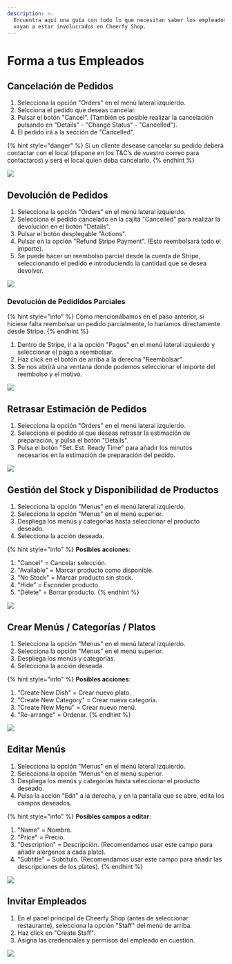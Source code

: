 ```yaml
---
description: >-
  Encuentra aquí una guía con todo lo que necesitan saber los empleados que
  vayan a estar involucrados en Cheerfy Shop.
---
```


# Forma a tus Empleados

## Cancelación de Pedidos

1. Selecciona la opción "Orders" en el menú lateral izquierdo.
2. Selcciona el pedido que deseas cancelar.
3. Pulsar el botón "Cancel". \(También es posible realizar la cancelación pulsando en "Details" - "Change Status" - "Cancelled"\).
4. El pedido irá a la sección de "Cancelled".

{% hint style="danger" %}
Si un cliente desease cancelar su pedido deberá contactar con el local \(dispone en los T&C’s de vuestro correo para contactaros\) y será el local quien deba cancelarlo.
{% endhint %}

![](../.gitbook/assets/image%20%2874%29.png)

## Devolución de Pedidos

1. Selecciona la opción "Orders" en el menú lateral izquierdo.
2. Selecciona el pedido cancelado en la cajita "Cancelled" para realizar la devolución en el botón "Details".
3. Pulsar el botón desplegable "Actions".
4. Pulsar en la opción "Refund Stripe Payment". \(Esto reembolsará todo el importe\).
5. Se puede hacer un reembolso parcial desde la cuenta de Stripe, seleccionando el pedido e introduciendo la cantidad que se desea devolver.

![](../.gitbook/assets/image%20%2883%29.png)

### Devolución de Pedididos Parciales

{% hint style="info" %}
Como mencionábamos en el paso anterior, si hiciese falta reembolsar un pedido parcialmente, lo haríamos directamente desde Stripe.
{% endhint %}

1. Dentro de Stripe, ir a la opción "Pagos" en el menú lateral izquierdo y seleccionar el pago a reembolsar.
2. Haz click en el botón de arriba a la derecha "Reembolsar".
3. Se nos abrirá una ventana donde podemos seleccionar el importe del reembolso y el motivo.

![](../.gitbook/assets/image%20%2886%29.png)

## Retrasar Estimación de Pedidos

1. Selecciona la opción "Orders" en el menú lateral izquierdo.
2. Selecciona el pedido al que deseas retrasar la estimación de preparación, y pulsa el botón "Details".
3. Pulsa el botón "Set. Est. Ready Time" para añadir los minutos necesarios en la estimación de preparación del pedido.

![](../.gitbook/assets/image%20%2877%29.png)

## Gestión del Stock y Disponibilidad de Productos

1. Selecciona la opción "Menus" en el menú lateral izquierdo.
2. Selecciona la opción "Menus" en el menú superior.
3. Despliega los menús y categorías hasta seleccionar el producto deseado.
4. Selecciona la acción deseada.

{% hint style="info" %}
**Posibles acciones**:

1. "Cancel" = Cancelar selección.
2. "Available" = Marcar producto como disponible.
3. "No Stock" = Marcar producto sin stock.
4. "Hide" = Esconder producto.
5. "Delete" = Borrar producto.
{% endhint %}

![](../.gitbook/assets/image%20%2871%29.png)

## Crear Menús / Categorías / Platos

1. Selecciona la opción "Menus" en el menú lateral izquierdo.
2. Selecciona la opción "Menus" en el menú superior.
3. Despliega los menús y categorías. 
4. Selecciona la acción deseada.

{% hint style="info" %}
**Posibles acciones**:

1. "Create New Dish" = Crear nuevo plato.
2.  "Create New Category" = Crear nueva categoría.
3.  "Create New Menu" = Crear nuevo menú.
4.  "Re-arrange" = Ordenar.
{% endhint %}

![](../.gitbook/assets/image%20%2882%29.png)

## Editar Menús

1. Selecciona la opción "Menus" en el menú lateral izquierdo.
2. Selecciona la opción "Menus" en el menú superior.
3. Despliega los menús y categorías hasta seleccionar el producto deseado.
4. Pulsa la acción "Edit" a la derecha, y en la pantalla que se abre, edita los campos deseados.

{% hint style="info" %}
**Posibles campos a editar**:

1. "Name" = Nombre.
2. "Price" = Precio.
3. "Description" = Descripción. \(Recomendamos usar este campo para añadir alérgenos a cada plato\).
4. "Subtitle" = Subtítulo. \(Recomendamos usar este campo para añadir las descripciones de los platos\).
{% endhint %}

![](../.gitbook/assets/image%20%2876%29.png)

## Invitar Empleados

1. En el panel principal de Cheerfy Shop \(antes de seleccionar restaurante\), selecciona la opción "Staff" del menú de arriba. 
2. Haz click en "Create Staff".
3. Asigna las credenciales y permisos del empleado en cuestión.

![](../.gitbook/assets/image%20%2872%29.png)

